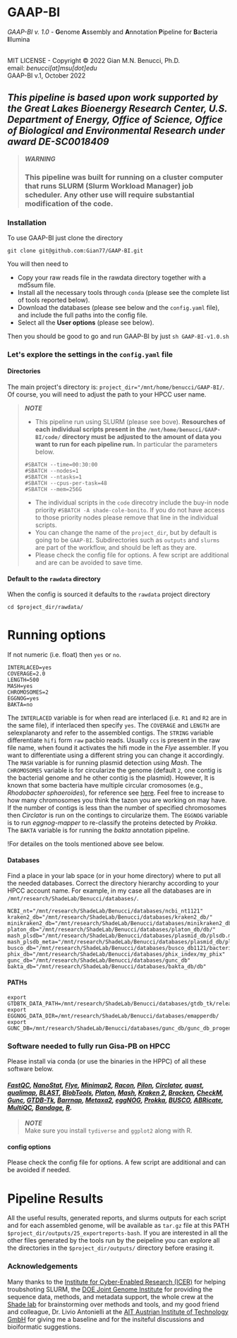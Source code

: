 # **GAAP-BI**

*GAAP-BI v. 1.0* - **G**enome **A**ssembly and **A**nnotation **P**ipeline for **B**acteria **I**llumina<br>
<br>

MIT LICENSE - Copyright © 2022 Gian M.N. Benucci, Ph.D.<br>
email: *benucci[at]msu[dot]edu*<br>
GAAP-BI v.1, October 2022<br>

## *This pipeline is based upon work supported by the Great Lakes Bioenergy Research Center, U.S. Department of Energy, Office of Science, Office of Biological and Environmental Research under award DE-SC0018409*

> **_WARNING_**<br>
> ### **This pipeline was built for running on a cluster computer that runs SLURM (Slurm Workload Manager) job scheduler. Any other use will require substantial modification of the code.**

### **Installation**

To use GAAP-BI just clone the directory 
```
git clone git@github.com:Gian77/GAAP-BI.git
```
You will then need to 
* Copy your raw reads file in the rawdata directory together with a md5sum file.
* Install all the necessary tools through `conda` (please see the complete list of tools reported below).
* Download the databases (please see below and the `config.yaml` file), and include the full paths into the config file.
* Select all the **User options** (please see below).

Then you should be good to go and run GAAP-BI by just `sh GAAP-BI-v1.0.sh`

### **Let's explore the settings in the `config.yaml` file**

#### **Directories**
The main project's directory is: `project_dir="/mnt/home/benucci/GAAP-BI/`. Of course, you will need to adjust the path to your HPCC user name. 

> **_NOTE_**<br> 
> * This pipeline run using SLURM (please see bove). **Resourches of each individual scripts present in the `/mnt/home/benucci/GAAP-BI/code/` directory must be adjusted to the amount of data you want to run for each pipeline run.** In particular the parameters below.
> ```
> #SBATCH --time=00:30:00
> #SBATCH --nodes=1
> #SBATCH --ntasks=1
> #SBATCH --cpus-per-task=48
> #SBATCH --mem=256G
> ```
> * The individual scripts in the `code` direcotry include the buy-in node priority `#SBATCH -A shade-cole-bonito`. If you do not have access to those priority nodes please remove that line in the individual scripts.
> * You can change the name of the `project_dir`, but by default is going to be `GAAP-BI`. Subdirectories such as `outputs` and `slurms` are part of the workflow, and should be left as they are.
> * Please check the config file for options. A few script are additional and are can be avoided to save time.

#### **Default to the `rawdata` directory**
When the config is sourced it defaults to the `rawdata` project directory
```
cd $project_dir/rawdata/
```

# **Running options** 
If not numeric (i.e. float) then `yes` or `no`.
```
INTERLACED=yes
COVERAGE=2.0
LENGTH=500
MASH=yes
CHROMOSOMES=2
EGGNOG=yes
BAKTA=no
```

The `INTERLACED` variable is for when read are interlaced  (i.e. `R1` and `R2` are in the same file), if interlaced then specify `yes`.
The `COVERAGE` and `LENGTH` are selexplanaroty and refer to the assembled contigs.
The `STRING` variable differentiate `hifi` form `raw` pacbio reads. Usually `ccs` is present in the raw file name, when found it activates the hifi mode in the *Flye* assembler. If you want to differentiate using a different string you can change it accordingly.
The `MASH` variable is for running plasmid detection using *Mash*.
The `CHROMOSOMES` variable is for circularize the genome (default `2`, one contig is the bacterial genome and he other contig is the plasmid). However, It is known that some bacteria have multiple circular cromosomes (e.g., *Rhodobacter sphaeroides*), for reference see [here](https://www.ncbi.nlm.nih.gov/pmc/articles/PMC3348396/). Feel free to increase to how many chromosomes you think the tazon you are working on may have. If the number of contigs is less than the number of specified chromosomes then *Circlator* is run on the contings to circularize them.
The `EGGNOG` variable is to run *eggnog-mapper* to re-classify the proteins detected by *Prokka*.
The `BAKTA` variable is for running the *bakta* annotation pipeline.

!For detailes on the tools mentioned above see below.

#### **Databases**
Find a place in your lab space (or in your home directory) where to put all the needed databases.
Correct the directory hierarchy according to your HPCC account name. For example, in my case all the
databases are in `/mnt/research/ShadeLab/Benucci/databases/`.

```
NCBI_nt="/mnt/research/ShadeLab/Benucci/databases/ncbi_nt1121"
kraken2_db="/mnt/research/ShadeLab/Benucci/databases/kraken2_db/"
minikraken2_db="/mnt/research/ShadeLab/Benucci/databases/minikraken2_db/"
platon_db="/mnt/research/ShadeLab/Benucci/databases/platon_db/db/"
mash_plsdb="/mnt/research/ShadeLab/Benucci/databases/plasmid_db/plsdb.msh"
mash_plsdb_meta="/mnt/research/ShadeLab/Benucci/databases/plasmid_db/plsdb.tsv"
busco_db="/mnt/research/ShadeLab/Benucci/databases/busco_db1121/bacteria_odb10"
phix_db="/mnt/research/ShadeLab/Benucci/databases/phix_index/my_phix"
gunc_db="/mnt/research/ShadeLab/Benucci/databases/gunc_db"
bakta_db="/mnt/research/ShadeLab/Benucci/databases/bakta_db/db"

```
#### **PATHs**
```
export GTDBTK_DATA_PATH=/mnt/research/ShadeLab/Benucci/databases/gtdb_tk/release207_v2
export EGGNOG_DATA_DIR=/mnt/research/ShadeLab/Benucci/databases/emapperdb/
export GUNC_DB=/mnt/research/ShadeLab/Benucci/databases/gunc_db/gunc_db_progenomes2.1.dmnd
```

### **Software needed to fully run Gisa-PB on HPCC**

Please install via conda (or use the binaries in the HPPC) of all these software below. 
#### *[FastQC](https://www.bioinformatics.babraham.ac.uk/projects/fastqc/), [NanoStat](https://github.com/wdecoster/nanostat), [Flye](https://github.com/fenderglass/Flye), [Minimap2](https://github.com/lh3/minimap2), [Racon](https://github.com/isovic/racon), [Pilon](https://github.com/broadinstitute/pilon/wiki), [Circlator](https://sanger-pathogens.github.io/circlator/), [quast](http://bioinf.spbau.ru/quast), [qualimap](https://github.com/EagleGenomics-cookbooks/QualiMap), [BLAST](https://blast.ncbi.nlm.nih.gov/Blast.cgi?PAGE_TYPE=BlastDocs), [BlobTools](https://github.com/DRL/blobtools), [Platon](https://github.com/oschwengers/platon), [Mash](https://github.com/marbl/Mash), [Kraken 2](https://ccb.jhu.edu/software/kraken2/), [Bracken](https://github.com/jenniferlu717/Bracken), [CheckM](https://ecogenomics.github.io/CheckM/), [Gunc](https://github.com/grp-bork/gunc), [GTDB-Tk](https://github.com/Ecogenomics/GTDBTk), [Barrnap](https://github.com/tseemann/barrnap), [Metaxa2](https://microbiology.se/software/metaxa2/), [eggNOG](https://github.com/eggnogdb), [Prokka](https://github.com/tseemann/prokka), [BUSCO](https://busco.ezlab.org/), [ABRicate](https://github.com/tseemann/abricate), [MultiQC](https://github.com/ewels/MultiQC), [Bandage](https://github.com/rrwick/Bandage), [R](https://anaconda.org/r/r-essentials).*

> **_NOTE_**<br> 
>Make sure you install `tydiverse` and `ggplot2` along with R.

#### **config options**

Please check the config file for options. A few script are additional and can be avoided if needed.

# **Pipeline Results**
All the useful results, generated reports, and slurms outputs for each script and for each assembled genome, will be available as `tar.gz` file at this PATH `$project_dir/outputs/25_exportreports-bash`. If you are interested in all the other files generated by the tools run by the peipeline you can explore all the directories in the `$project_dir/outputs/` directory before erasing it.

### **Acknowledgements**
Many thanks to the [Institute for Cyber-Enabled Research (ICER)](https://icer.msu.edu/) for helping troubshoting SLURM, the [DOE Joint Genome Institute](https://jgi.doe.gov/) for providing the sequence data, methods, and metadata support, the whole crew at the [Shade lab](https://ashley17061.wixsite.com/shadelab) for brainstorming over methods and tools, and my good friend and colleague, Dr. Livio Antonielli at the [AIT Austrian Institute of Technology GmbH](https://www.ait.ac.at/en/) for giving me a baseline and for the insiteful discussions and bioiformatic suggestions.
